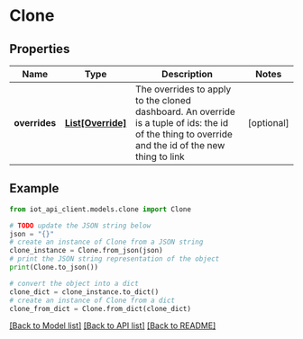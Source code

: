 # Clone


## Properties

Name | Type | Description | Notes
------------ | ------------- | ------------- | -------------
**overrides** | [**List[Override]**](Override.md) | The overrides to apply to the cloned dashboard. An override is a tuple of ids: the id of the thing to override and the id of the new thing to link | [optional] 

## Example

```python
from iot_api_client.models.clone import Clone

# TODO update the JSON string below
json = "{}"
# create an instance of Clone from a JSON string
clone_instance = Clone.from_json(json)
# print the JSON string representation of the object
print(Clone.to_json())

# convert the object into a dict
clone_dict = clone_instance.to_dict()
# create an instance of Clone from a dict
clone_from_dict = Clone.from_dict(clone_dict)
```
[[Back to Model list]](../README.md#documentation-for-models) [[Back to API list]](../README.md#documentation-for-api-endpoints) [[Back to README]](../README.md)


